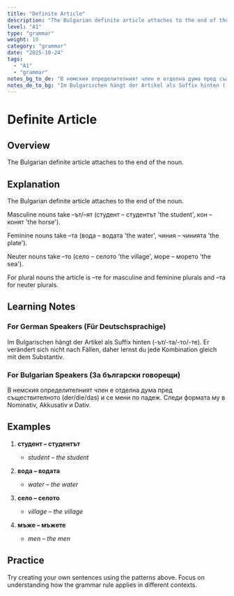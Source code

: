 ```yaml
---
title: "Definite Article"
description: "The Bulgarian definite article attaches to the end of the noun."
level: "A1"
type: "grammar"
weight: 10
category: "grammar"
date: "2025-10-24"
tags:
  - "A1"
  - "grammar"
notes_bg_to_de: "В немския определителният член е отделна дума пред съществителното (der/die/das) и се мени по падеж. Следи формата му в Nominativ, Akkusativ и Dativ."
notes_de_to_bg: "Im Bulgarischen hängt der Artikel als Suffix hinten (-ът/-та/-то/-те). Er verändert sich nicht nach Fällen, daher lernst du jede Kombination gleich mit dem Substantiv."
---
```


# Definite Article

## Overview

The Bulgarian definite article attaches to the end of the noun.

## Explanation

The Bulgarian definite article attaches to the end of the noun.

Masculine nouns take –ът/–ят (студент – студентът 'the student', кон – конят 'the horse').

Feminine nouns take –та (вода – водата 'the water', чиния – чинията 'the plate').

Neuter nouns take –то (село – селото 'the village', море – морето 'the sea').

For plural nouns the article is –те for masculine and feminine plurals and –та for neuter plurals.

## Learning Notes

### For German Speakers (Für Deutschsprachige)

Im Bulgarischen hängt der Artikel als Suffix hinten (-ът/-та/-то/-те). Er verändert sich nicht nach Fällen, daher lernst du jede Kombination gleich mit dem Substantiv.

### For Bulgarian Speakers (За български говорещи)

В немския определителният член е отделна дума пред съществителното (der/die/das) и се мени по падеж. Следи формата му в Nominativ, Akkusativ и Dativ.

## Examples

1. **студент – студентът**
   - *student – the student*

2. **вода – водата**
   - *water – the water*

3. **село – селото**
   - *village – the village*

4. **мъже – мъжете**
   - *men – the men*

## Practice

Try creating your own sentences using the patterns above. Focus on understanding how the grammar rule applies in different contexts.

